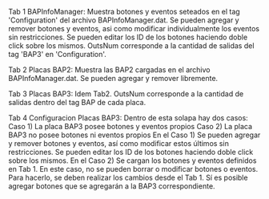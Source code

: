 Tab 1 BAPInfoManager:
Muestra botones y eventos seteados en el tag 'Configuration' del archivo BAPInfoManager.dat.
Se pueden agregar y remover botones y eventos, asi como modificar individualmente los eventos sin 
restricciones. Se pueden editar los ID de los botones haciendo doble click sobre los mismos.
OutsNum corresponde a la cantidad de salidas del tag 'BAP3' en 'Configuration'.

Tab 2 Placas BAP2:
Muestra las BAP2 cargadas en el archivo BAPInfoManager.dat. Se pueden agregar y remover libremente.

Tab 3 Placas BAP3:
Idem Tab2. OutsNum corresponde a la cantidad de salidas dentro del tag BAP de cada placa.

Tab 4 Configuracion Placas BAP3:
Dentro de esta solapa hay dos casos:
Caso 1) La placa BAP3 posee botones y eventos propios
Caso 2) La placa BAP3 no posee botones ni eventos propios
En el Caso 1) Se pueden agregar y remover botones y eventos, así como modificar estos últimos sin 
restricciones. Se pueden editar los ID de los botones haciendo doble click sobre los mismos.
En el Caso 2) Se cargan los botones y eventos definidos en Tab 1. En este caso, no se pueden borrar o
modificar botones o eventos. Para hacerlo, se deben realizar los cambios desde el Tab 1.
Sí es posible agregar botones que se agregarán a la BAP3 correspondiente.